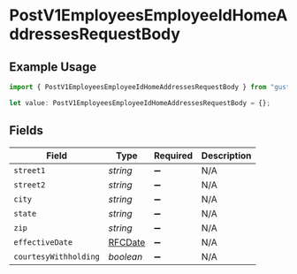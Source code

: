 # PostV1EmployeesEmployeeIdHomeAddressesRequestBody

## Example Usage

```typescript
import { PostV1EmployeesEmployeeIdHomeAddressesRequestBody } from "gusto_embedded/models/operations";

let value: PostV1EmployeesEmployeeIdHomeAddressesRequestBody = {};
```

## Fields

| Field                             | Type                              | Required                          | Description                       |
| --------------------------------- | --------------------------------- | --------------------------------- | --------------------------------- |
| `street1`                         | *string*                          | :heavy_minus_sign:                | N/A                               |
| `street2`                         | *string*                          | :heavy_minus_sign:                | N/A                               |
| `city`                            | *string*                          | :heavy_minus_sign:                | N/A                               |
| `state`                           | *string*                          | :heavy_minus_sign:                | N/A                               |
| `zip`                             | *string*                          | :heavy_minus_sign:                | N/A                               |
| `effectiveDate`                   | [RFCDate](../../types/rfcdate.md) | :heavy_minus_sign:                | N/A                               |
| `courtesyWithholding`             | *boolean*                         | :heavy_minus_sign:                | N/A                               |